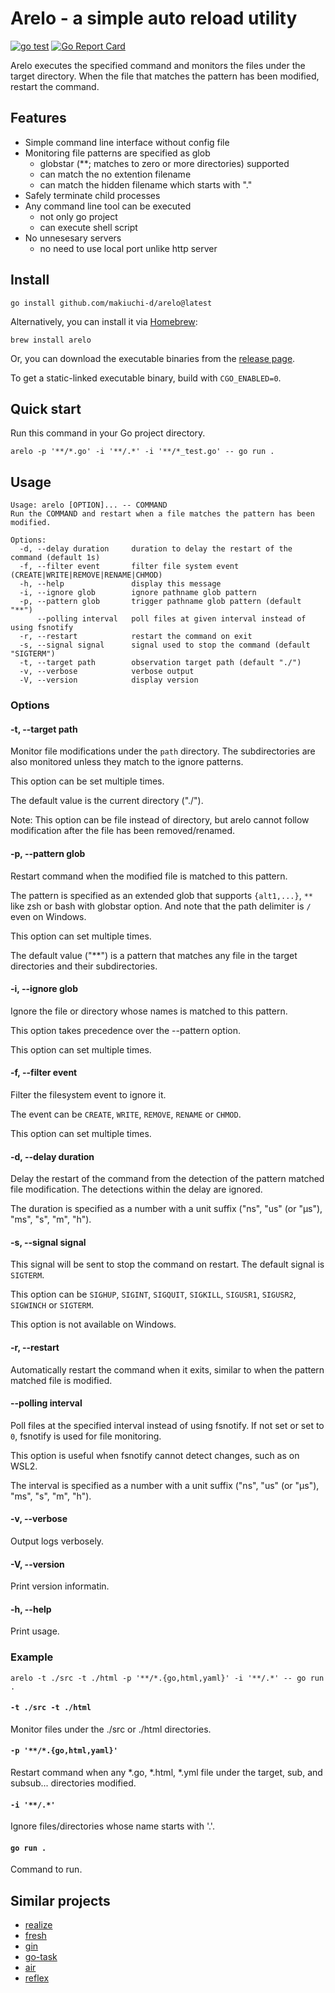 # Arelo - a simple auto reload utility

[![go test](https://github.com/makiuchi-d/arelo/actions/workflows/test.yml/badge.svg)](https://github.com/makiuchi-d/arelo/actions/workflows/test.yml)
[![Go Report Card](https://goreportcard.com/badge/github.com/makiuchi-d/arelo)](https://goreportcard.com/report/github.com/makiuchi-d/arelo)

Arelo executes the specified command and monitors the files under the target directory.
When the file that matches the pattern has been modified, restart the command.

## Features

 - Simple command line interface without config file
 - Monitoring file patterns are specified as glob
   - globstar (**; matches to zero or more directories) supported
   - can match the no extention filename
   - can match the hidden filename which starts with "."
 - Safely terminate child processes
 - Any command line tool can be executed
   - not only go project
   - can execute shell script
 - No unnesesary servers
   - no need to use local port unlike http server

## Install

```
go install github.com/makiuchi-d/arelo@latest
```

Alternatively, you can install it via [Homebrew](https://formulae.brew.sh/formula/arelo):

```
brew install arelo
```

Or, you can download the executable binaries from the [release page](https://github.com/makiuchi-d/arelo/releases).

To get a static-linked executable binary, build with `CGO_ENABLED=0`.

## Quick start

Run this command in your Go project directory.

```
arelo -p '**/*.go' -i '**/.*' -i '**/*_test.go' -- go run .
```

## Usage

```
Usage: arelo [OPTION]... -- COMMAND
Run the COMMAND and restart when a file matches the pattern has been modified.

Options:
  -d, --delay duration     duration to delay the restart of the command (default 1s)
  -f, --filter event       filter file system event (CREATE|WRITE|REMOVE|RENAME|CHMOD)
  -h, --help               display this message
  -i, --ignore glob        ignore pathname glob pattern
  -p, --pattern glob       trigger pathname glob pattern (default "**")
      --polling interval   poll files at given interval instead of using fsnotify
  -r, --restart            restart the command on exit
  -s, --signal signal      signal used to stop the command (default "SIGTERM")
  -t, --target path        observation target path (default "./")
  -v, --verbose            verbose output
  -V, --version            display version
```

### Options

#### -t, --target path

Monitor file modifications under the `path` directory.
The subdirectories are also monitored unless they match to the ignore patterns.

This option can be set multiple times.

The default value is the current directory ("./").

Note:
This option can be file instead of directory, 
but arelo cannot follow modification after the file has been removed/renamed.

#### -p, --pattern glob

Restart command when the modified file is matched to this pattern.

The pattern is specified as an extended glob
that supports `{alt1,...}`, `**` like zsh or bash with globstar option.
And note that the path delimiter is `/` even on Windows.

This option can set multiple times.

The default value ("**") is a pattern that matches any file in the target directories and their subdirectories.

#### -i, --ignore glob

Ignore the file or directory whose names is matched to this pattern.

This option takes precedence over the --pattern option.

This option can set multiple times.


#### -f, --filter event

Filter the filesystem event to ignore it.

The event can be `CREATE`, `WRITE`, `REMOVE`, `RENAME` or `CHMOD`.

This option can set multiple times.

#### -d, --delay duration

Delay the restart of the command from the detection of the pattern matched file modification.
The detections within the delay are ignored.

The duration is specified as a number with a unit suffix ("ns", "us" (or "µs"), "ms", "s", "m", "h").

#### -s, --signal signal

This signal will be sent to stop the command on restart.
The default signal is `SIGTERM`.

This option can be `SIGHUP`, `SIGINT`, `SIGQUIT`, `SIGKILL`, `SIGUSR1`, `SIGUSR2`, `SIGWINCH` or `SIGTERM`.

This option is not available on Windows.

#### -r, --restart

Automatically restart the command when it exits, similar to when the pattern matched file is modified.

#### --polling interval

Poll files at the specified interval instead of using fsnotify.
If not set or set to `0`, fsnotify is used for file monitoring.

This option is useful when fsnotify cannot detect changes, such as on WSL2.

The interval is specified as a number with a unit suffix ("ns", "us" (or "µs"), "ms", "s", "m", "h").

#### -v, --verbose

Output logs verbosely.

#### -V, --version

Print version informatin.

#### -h, --help

Print usage.

### Example

```
arelo -t ./src -t ./html -p '**/*.{go,html,yaml}' -i '**/.*' -- go run .
```

####  `-t ./src -t ./html`

Monitor files under the ./src or ./html directories.

#### `-p '**/*.{go,html,yaml}'`

Restart command when any *.go, *.html, *.yml file under the target, sub, and subsub... directories modified.

#### `-i '**/.*'`

Ignore files/directories whose name starts with '.'.

#### `go run .`

Command to run.

## Similar projects

 - [realize](https://github.com/oxequa/realize)
 - [fresh](https://github.com/gravityblast/fresh)
 - [gin](https://github.com/codegangsta/gin)
 - [go-task](https://github.com/go-task/task)
 - [air](https://github.com/cosmtrek/air)
 - [reflex](https://github.com/cespare/reflex)
